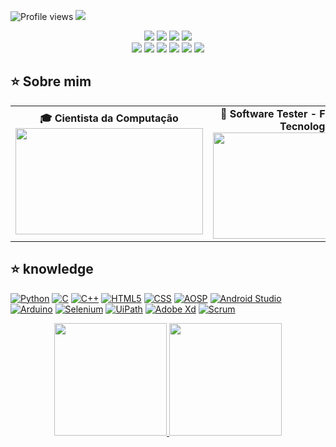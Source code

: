 ![Profile views](https://gpvc.arturio.dev/andreinaoliveira)
<img src="welcomet.gif">

<div align="center">
  <a href="https://github.com/andreinaoliveira" target="_blank"><img src="https://img.shields.io/badge/GitHub-100000?style=for-the-badge&logo=github&logoColor=white" target="_blank"></a>
  <a href="https://hefesto.uea.edu.br/gitlab/andreinaoliveira" target="_blank"><img src="https://img.shields.io/badge/GitLab-330F63?style=for-the-badge&logo=gitlab&logoColor=white" target="_blank"></a>
  <a href = "mailto:andreinaholiveira@gmail.com"><img src="https://img.shields.io/badge/Gmail-D14836?style=for-the-badge&logo=gmail&logoColor=white"></a>
  <a href="https://www.linkedin.com/in/andreinaoliveira/" target="_blank"><img src="https://img.shields.io/badge/-LinkedIn-%230077B5?style=for-the-badge&logo=linkedin&logoColor=white" target="_blank"></a> <br>
  <a href="https://instagram.com/prinsycho" target="_blank"><img src="https://img.shields.io/badge/-Instagram-%23E4405F?style=for-the-badge&logo=instagram&logoColor=white" target="_blank"></a>
  <a href="https://twitter.com/prinsycho" target="_blank"><img src="https://img.shields.io/badge/Twitter-1DA1F2?style=for-the-badge&logo=twitter&logoColor=white" target="_blank"></a>
  <a href="https://trustinthesky.tumblr.com/" target="_blank"><img src="https://img.shields.io/badge/Tumblr-34526f?style=for-the-badge&logo=tumblr&logoColor=white"></a>
  <a href="https://www.youtube.com/channel/UCsudDbm-RtOuPzZWtaEEQnw" target="_blank"><img src="https://img.shields.io/badge/YouTube-FF0000?style=for-the-badge&logo=youtube&logoColor=white" target="_blank"></a>
  <a href="https://open.spotify.com/playlist/3TNMcoGu5xhkUNgd5EXPqv?si=hwLhcHGPT8qoLAdftQ8ELA" target="_blank"><img src="https://img.shields.io/badge/Spotify-1ED760?&style=for-the-badge&logo=spotify&logoColor=white" target="_blank"></a>
  <a href="https://steamcommunity.com/id/prinsycho" target="_blank"><img src="https://img.shields.io/badge/Steam-000000?style=for-the-badge&logo=steam&logoColor=white" target="_blank"></a>
  
</div>

## ⭐️ Sobre mim
<table>
  <tr>
    <td><div align="center">
      <b>🎓 Cientista da Computação</b>
      <img src="https://apilgriminnarnia.files.wordpress.com/2018/09/legally-blonde-laptop-e1536078931635.jpg" width="300px" height="170px">
    </div></td>
    <td><div align="center">
        <b>🧪 Software Tester - FIT Instituto de Tecnologia</b>
        <img src="https://reactiongifs.me/wp-content/uploads/2019/05/Testers-Vs-Developers.gif" width="300px" height="170px">
    </div></td>
  </tr>
</table>


## ⭐️ knowledge

  [![Python](https://img.shields.io/badge/-Python-05122A?style=flat&logo=python)](https://github.com/andreinaoliveira/)
  [![C](https://img.shields.io/badge/-C-05122A?style=flat&logo=c)](https://github.com/andreinaoliveira/)
  [![C++](https://img.shields.io/badge/-C++-05122A?style=flat&logo=cplusplus)](https://github.com/andreinaoliveira/)
  [![HTML5](https://img.shields.io/badge/-HTML-05122A?style=flat&logo=html5)](https://github.com/andreinaoliveira/)
  [![CSS](https://img.shields.io/badge/-CSS-05122A?style=flat&logo=css3)](https://github.com/andreinaoliveira/)
  [![AOSP](https://img.shields.io/badge/-AOSP-05122A?style=flat&logo=android)](https://github.com/andreinaoliveira/)
  [![Android Studio](https://img.shields.io/badge/-Android%20Studio-05122A?style=flat&logo=androidstudio)](https://github.com/andreinaoliveira/)
  [![Arduino](https://img.shields.io/badge/-Arduino-05122A?style=flat&logo=arduino)](https://github.com/andreinaoliveira/)
  [![Selenium](https://img.shields.io/badge/-Selenium-05122A?style=flat&logo=selenium)](https://github.com/andreinaoliveira/)
  [![UiPath](https://img.shields.io/badge/-UiPath-05122A?style=flat&logo=uipath)](https://github.com/andreinaoliveira/)
  [![Adobe Xd](https://img.shields.io/badge/-Adobe%20XD-05122A?style=flat&logo=adobexd)](https://github.com/andreinaoliveira/)
  [![Scrum](https://img.shields.io/badge/-Scrum-05122A?style=flat&logo=scrum)](https://github.com/andreinaoliveira/)

<div align="center">
  <a href="https://github.com/andreinaoliveira">
  <img height="180em" src="https://github-readme-stats.vercel.app/api/top-langs/?username=andreinaoliveira&layout=compact&langs_count=7&theme=synthwave"/>
  <img height="180em" src="https://github-readme-stats.vercel.app/api?username=andreinaoliveira&show_icons=true&theme=synthwave&include_all_commits=true&count_private=true%22/"/>
</div>
